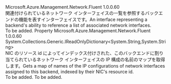 <Type Name="IHasBackendNics" FullName="Microsoft.Azure.Management.Network.Fluent.IHasBackendNics">
  <TypeSignature Language="C#" Value="public interface IHasBackendNics" />
  <TypeSignature Language="ILAsm" Value=".class public interface auto ansi abstract IHasBackendNics" />
  <TypeSignature Language="DocId" Value="T:Microsoft.Azure.Management.Network.Fluent.IHasBackendNics" />
  <TypeSignature Language="VB.NET" Value="Public Interface IHasBackendNics" />
  <TypeSignature Language="F#" Value="type IHasBackendNics = interface" />
  <AssemblyInfo>
    <AssemblyName>Microsoft.Azure.Management.Network.Fluent</AssemblyName>
    <AssemblyVersion>1.0.0.60</AssemblyVersion>
  </AssemblyInfo>
  <Interfaces />
  <Docs>
    <summary>
            <span data-ttu-id="95e71-101">関連付けられているネットワーク インターフェイスの一覧を参照するバックエンドの機能を表すインターフェイスです。</span><span class="sxs-lookup"><span data-stu-id="95e71-101">An interface representing a backend's ability to reference a list of associated network interfaces.</span></span>
            </summary>
    <remarks>To be added.</remarks>
  </Docs>
  <Members>
    <Member MemberName="BackendNicIPConfigurationNames">
      <MemberSignature Language="C#" Value="public System.Collections.Generic.IReadOnlyDictionary&lt;string,string&gt; BackendNicIPConfigurationNames { get; }" />
      <MemberSignature Language="ILAsm" Value=".property instance class System.Collections.Generic.IReadOnlyDictionary`2&lt;string, string&gt; BackendNicIPConfigurationNames" />
      <MemberSignature Language="DocId" Value="P:Microsoft.Azure.Management.Network.Fluent.IHasBackendNics.BackendNicIPConfigurationNames" />
      <MemberSignature Language="VB.NET" Value="Public ReadOnly Property BackendNicIPConfigurationNames As IReadOnlyDictionary(Of String, String)" />
      <MemberSignature Language="F#" Value="member this.BackendNicIPConfigurationNames : System.Collections.Generic.IReadOnlyDictionary&lt;string, string&gt;" Usage="Microsoft.Azure.Management.Network.Fluent.IHasBackendNics.BackendNicIPConfigurationNames" />
      <MemberType>Property</MemberType>
      <AssemblyInfo>
        <AssemblyName>Microsoft.Azure.Management.Network.Fluent</AssemblyName>
        <AssemblyVersion>1.0.0.60</AssemblyVersion>
      </AssemblyInfo>
      <ReturnValue>
        <ReturnType>System.Collections.Generic.IReadOnlyDictionary&lt;System.String,System.String&gt;</ReturnType>
      </ReturnValue>
      <Docs>
        <summary>
            <span data-ttu-id="95e71-102">NIC のリソース id によってインデックス付けされた、このバックエンドに割り当てられているネットワーク インターフェイスの IP 構成の名前のマップを取得します。</span><span class="sxs-lookup"><span data-stu-id="95e71-102">Gets a map of names of the IP configurations of network interfaces assigned to this backend, indexed by their NIC's resource id.</span></span>
            </summary>
        <value>To be added.</value>
        <remarks>To be added.</remarks>
      </Docs>
    </Member>
  </Members>
</Type>